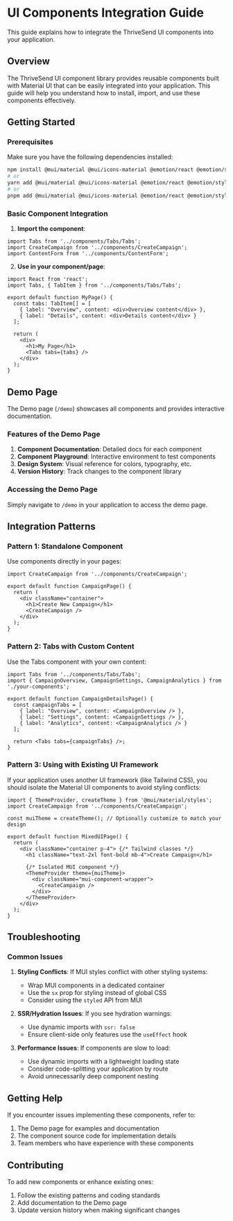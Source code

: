 # UI Components Integration Guide

This guide explains how to integrate the ThriveSend UI components into your application.

## Overview

The ThriveSend UI component library provides reusable components built with Material UI that can be easily integrated into your application. This guide will help you understand how to install, import, and use these components effectively.

## Getting Started

### Prerequisites

Make sure you have the following dependencies installed:

```bash
npm install @mui/material @mui/icons-material @emotion/react @emotion/styled
# or
yarn add @mui/material @mui/icons-material @emotion/react @emotion/styled
# or
pnpm add @mui/material @mui/icons-material @emotion/react @emotion/styled
```

### Basic Component Integration

1. **Import the component**:

```tsx
import Tabs from '../components/Tabs/Tabs';
import CreateCampaign from '../components/CreateCampaign';
import ContentForm from '../components/ContentForm';
```

2. **Use in your component/page**:

```tsx
import React from 'react';
import Tabs, { TabItem } from '../components/Tabs/Tabs';

export default function MyPage() {
  const tabs: TabItem[] = [
    { label: "Overview", content: <div>Overview content</div> },
    { label: "Details", content: <div>Details content</div> }
  ];

  return (
    <div>
      <h1>My Page</h1>
      <Tabs tabs={tabs} />
    </div>
  );
}
```

## Demo Page

The Demo page (`/demo`) showcases all components and provides interactive documentation.

### Features of the Demo Page

1. **Component Documentation**: Detailed docs for each component
2. **Component Playground**: Interactive environment to test components
3. **Design System**: Visual reference for colors, typography, etc.
4. **Version History**: Track changes to the component library

### Accessing the Demo Page

Simply navigate to `/demo` in your application to access the demo page.

## Integration Patterns

### Pattern 1: Standalone Component

Use components directly in your pages:

```tsx
import CreateCampaign from '../components/CreateCampaign';

export default function CampaignPage() {
  return (
    <div className="container">
      <h1>Create New Campaign</h1>
      <CreateCampaign />
    </div>
  );
}
```

### Pattern 2: Tabs with Custom Content

Use the Tabs component with your own content:

```tsx
import Tabs from '../components/Tabs/Tabs';
import { CampaignOverview, CampaignSettings, CampaignAnalytics } from './your-components';

export default function CampaignDetailsPage() {
  const campaignTabs = [
    { label: "Overview", content: <CampaignOverview /> },
    { label: "Settings", content: <CampaignSettings /> },
    { label: "Analytics", content: <CampaignAnalytics /> }
  ];

  return <Tabs tabs={campaignTabs} />;
}
```

### Pattern 3: Using with Existing UI Framework

If your application uses another UI framework (like Tailwind CSS), you should isolate the Material UI components to avoid styling conflicts:

```tsx
import { ThemeProvider, createTheme } from '@mui/material/styles';
import CreateCampaign from '../components/CreateCampaign';

const muiTheme = createTheme(); // Optionally customize to match your design

export default function MixedUIPage() {
  return (
    <div className="container p-4"> {/* Tailwind classes */}
      <h1 className="text-2xl font-bold mb-4">Create Campaign</h1>
      
      {/* Isolated MUI component */}
      <ThemeProvider theme={muiTheme}>
        <div className="mui-component-wrapper">
          <CreateCampaign />
        </div>
      </ThemeProvider>
    </div>
  );
}
```

## Troubleshooting

### Common Issues

1. **Styling Conflicts**: If MUI styles conflict with other styling systems:
   - Wrap MUI components in a dedicated container
   - Use the `sx` prop for styling instead of global CSS
   - Consider using the `styled` API from MUI

2. **SSR/Hydration Issues**: If you see hydration warnings:
   - Use dynamic imports with `ssr: false`
   - Ensure client-side only features use the `useEffect` hook

3. **Performance Issues**: If components are slow to load:
   - Use dynamic imports with a lightweight loading state
   - Consider code-splitting your application by route
   - Avoid unnecessarily deep component nesting

## Getting Help

If you encounter issues implementing these components, refer to:

1. The Demo page for examples and documentation
2. The component source code for implementation details
3. Team members who have experience with these components

## Contributing

To add new components or enhance existing ones:

1. Follow the existing patterns and coding standards
2. Add documentation to the Demo page
3. Update version history when making significant changes